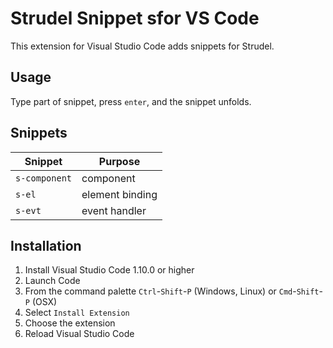 # Strudel Snippet sfor VS Code

This extension for Visual Studio Code adds snippets for Strudel.

## Usage 

Type part of snippet, press `enter`, and the snippet unfolds.

## Snippets

| Snippet                      | Purpose                    |
|------------------------------|----------------------------|
| `s-component`                | component                  |
| `s-el`                       | element binding            |
| `s-evt`                      | event handler              | 

## Installation

1. Install Visual Studio Code 1.10.0 or higher
1. Launch Code
1. From the command palette `Ctrl`-`Shift`-`P` (Windows, Linux) or `Cmd`-`Shift`-`P` (OSX)
1. Select `Install Extension`
1. Choose the extension
1. Reload Visual Studio Code
